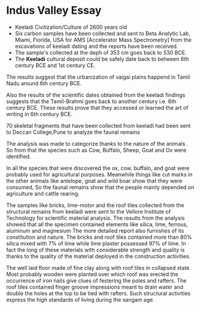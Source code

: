 # Indus Valley Essay

- Keeladi Civilization/Culture of 2600 years old
- Six carbon samples have been collected and sent to Beta Analytic Lab, Miami, Florida, USA for AMS [Accelerator Mass Spectrometry] from the excavations of keeladi dating and the reports have been received.
- The sample's collected at the deph of 353 cm goes back to 530 BCE. 
- The **Keeladi** cultural deposit could be safely date back to between 6th century BCE and 1st century CE.

The results suggest that the urbanization of vaigai plains happend in Tamil Nadu around 6th century BCE.

Also the results of the scientific dates obtained from the keeladi findings suggests that the Tamil-Brahmi goes back to another century i.e. 6th century BCE.
These results prove that they accessed or learned the art of writing in 6th century BCE.

70 skeletal fragments that have been collected from keeladi had been sent to Deccan College,Pune to analyze the faunal remains

The analysis was made to categorize thanks to the nature of the animals .
So from that the species such as Cow, Buffalo, Sheep, Goat and Ox were identified.

In all the species that were discovered the ox, cow, buffalo, and goat were probably used for agricultural purposes.
Meanwhile things like cut marks in the other animals like antelope, goat and wild boar show that they were consumed,
So the faunal remains show that the people mainly depended on agriculture and cattle rearing.

The samples like bricks, lime-motor and the roof tiles collected from the structural remains from keeladi were sent to the Vellore Institute of Technology for scientific material analysis.
The results from the analysis showed that all the specimen contained elements like silica, lime, ferrous, aluminum and magnesium
The more detailed report also furnishes of its constitution and nature.
The bricks and roof tiles contained more than 80% silica mixed with 7% of lime while lime plaster possessed 97% of lime.
 In fact the long of these materials with considerable strength and quality is thanks to the quality of the material deployed in the construction activities.

The well laid floor made of fine clay along with roof tiles in collapsed state.
Most probably wooden were planted over which roof was erected the occurrence of iron nails give clues of festering the poles and rafters.
The roof tiles contained finger groove impressions meant to drain water and double the holes at the top to be tied with rafters.
Such structural activities express the high standards of living during the sangam age.

